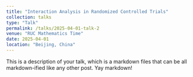 ```yaml
---
title: "Interaction Analysis in Randomized Controlled Trials"
collection: talks
type: "Talk"
permalink: /talks/2025-04-01-talk-2
venue: "RUC Mathematics Time"
date: 2025-04-01
location: "Beijing, China"
---
```



This is a description of your talk, which is a markdown files that can be all markdown-ified like any other post. Yay markdown!
